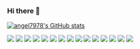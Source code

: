 ### Hi there 👋
<!--
**angel7978/angel7978** is a ✨ _special_ ✨ repository because its `README.md` (this file) appears on your GitHub profile.

Here are some ideas to get you started:

- 🔭 I’m currently working on ...
- 🌱 I’m currently learning ...
- 👯 I’m looking to collaborate on ...
- 🤔 I’m looking for help with ...
- 💬 Ask me about ...
- 📫 How to reach me: ...
- 😄 Pronouns: ...
- ⚡ Fun fact: ...
https://simpleicons.org/
-->

[![angel7978's GitHub stats](https://github-readme-stats.vercel.app/api?username=angel7978&count_private=true&show_icons=true&theme=moltack)](https://github.com/angel7978)


<span>
  <img src="https://img.shields.io/badge/Solidity-363636?style=flat-square&logo=Solidity&logoColor=white"/>
  <img src="https://img.shields.io/badge/C Sharp-239120?style=flat-square&logo=CSharp&logoColor=white"/>
  <img src="https://img.shields.io/badge/C-A8B9CC?style=flat-square&logo=C&logoColor=white"/>
  <img src="https://img.shields.io/badge/C++-00599C?style=flat-square&logo=C++&logoColor=white"/>
  <img src="https://img.shields.io/badge/Java-FF0000?style=flat-square&logo=Java&logoColor=white"/>
  <img src="https://img.shields.io/badge/JavaScript-F7DF1E?style=flat-square&logo=JavaScript&logoColor=white"/>
  <img src="https://img.shields.io/badge/Python-3776AB?style=flat-square&logo=Python&logoColor=white"/>
  <img src="https://img.shields.io/badge/React-61DAFB?style=flat-square&logo=React&logoColor=white"/>
  <img src="https://img.shields.io/badge/Node.js-339933?style=flat-square&logo=Node.js&logoColor=white"/>
  <img src="https://img.shields.io/badge/CSS3-1572B6?style=flat-square&logo=CSS3&logoColor=white"/>
  <img src="https://img.shields.io/badge/HTML5-E34F26?style=flat-square&logo=HTML5&logoColor=white"/>
  <img src="https://img.shields.io/badge/Unity-FFFFFF?style=flat-square&logo=Unity&logoColor=white"/>
  <img src="https://img.shields.io/badge/Amazon AWS-232F3E?style=flat-square&logo=AmazonAWS&logoColor=white"/>
  <img src="https://img.shields.io/badge/Ethereum-3C3C3D?style=flat-square&logo=Ethereum&logoColor=white"/>
  <img src="https://img.shields.io/badge/Android-3DDC84?style=flat-square&logo=Android&logoColor=white"/>

</span>
